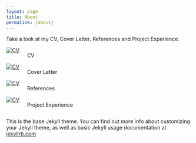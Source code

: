 ```yaml
---
layout: page
title: About
permalink: /about/
---
```

Take a look at my CV, Cover Letter, References and Project Experience.

<div class="container" style="max-width: 100%">
  <div class="row" style="text-align:center;">
    <div class="three columns">
      <a href="{{ site.baseurl }}/assets/KhanyaBoumaCV.pdf" >
        <img src="{{ site.baseurl }}/assets/CV.png" class="u-full-width" alt="CV">
      </a>
      <p>CV</p>
    </div>
    <div class="three columns">
      <a href="{{ site.baseurl }}/assets/KhanyaBoumaCoverletter.pdf" >
        <img src="{{ site.baseurl }}/assets/Letter.jpg" class="u-full-width" alt="CV">
      </a>
      <p>Cover Letter</p>
    </div>
    <div class="three columns">
      <a href="{{ site.baseurl }}/assets/LettersofRecommendations.pdf" >
        <img src="{{ site.baseurl }}/assets/References.jpg" class="u-full-width" alt="CV">
      </a>
      <p>References</p>
    </div>
    <div class="three columns">
      <a href="{{ site.baseurl }}/assets/KhanyaBoumaProjectExperience.pdf" >
        <img src="{{ site.baseurl }}/assets/Experience.png" class="u-full-width" alt="CV">
      </a>
      <p>Project Experience</p>
    </div>
  </div>
</div>

<!--
<div id="imagesCV">
<a href="{{ site.baseurl }}/assets/KhanyaBoumaCoverletter.pdf"> <img src="{{ site.baseurl }}/assets/Letter.jpg" alt="Letter" style="width:50x;height:50px;" hspace="30"></a><div style='width: 130px; text-align: center;'>Cover Letter</div></div>

<a href="{{ site.baseurl }}/assets/LettersofRecommendations.pdf"> <img src="{{ site.baseurl }}/assets/References.jpg" alt="References" style="width:50px;height:50px;"  hspace="30"></a><div style='width: 130px; text-align: center;'>References</div>
<a href="{{ site.baseurl }}/assets/KhanyaBoumaProjectExperience.pdf"> <img src="{{ site.baseurl }}/assets/Experience.png" alt="Experience" style="width:50px;height:50px;"  hspace="30"></a><div style='width: 130px; text-align: center;'>Experience</div>
</div>
-->
This is the base Jekyll theme. You can find out more info about customizing your Jekyll theme, as well as basic Jekyll usage documentation at [jekyllrb.com](http://jekyllrb.com/)
